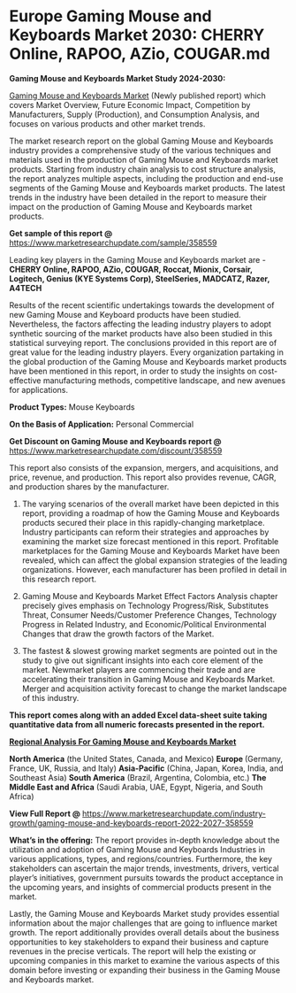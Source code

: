 # Europe Gaming Mouse and Keyboards Market 2030: CHERRY Online, RAPOO, AZio, COUGAR.md

<strong>Gaming Mouse and Keyboards Market Study 2024-2030:</strong>

<a href=https://www.marketresearchupdate.com/sample/358559>Gaming Mouse and Keyboards Market</a> (Newly published report) which covers Market Overview, Future Economic Impact, Competition by Manufacturers, Supply (Production), and Consumption Analysis, and focuses on various products and other market trends.

The market research report on the global Gaming Mouse and Keyboards industry provides a comprehensive study of the various techniques and materials used in the production of Gaming Mouse and Keyboards market products. Starting from industry chain analysis to cost structure analysis, the report analyzes multiple aspects, including the production and end-use segments of the Gaming Mouse and Keyboards market products. The latest trends in the industry have been detailed in the report to measure their impact on the production of Gaming Mouse and Keyboards market products.

<strong>Get sample of this report @</strong> <a href=https://www.marketresearchupdate.com/sample/358559>https://www.marketresearchupdate.com/sample/358559</a>

Leading key players in the Gaming Mouse and Keyboards market are -
<strong>CHERRY Online, RAPOO, AZio, COUGAR, Roccat, Mionix, Corsair, Logitech, Genius (KYE Systems Corp), SteelSeries, MADCATZ, Razer, A4TECH</strong>

Results of the recent scientific undertakings towards the development of new Gaming Mouse and Keyboard products have been studied. Nevertheless, the factors affecting the leading industry players to adopt synthetic sourcing of the market products have also been studied in this statistical surveying report. The conclusions provided in this report are of great value for the leading industry players. Every organization partaking in the global production of the Gaming Mouse and Keyboards market products have been mentioned in this report, in order to study the insights on cost-effective manufacturing methods, competitive landscape, and new avenues for applications.

<strong>Product Types:</strong>
Mouse
Keyboards

<strong>On the Basis of Application:</strong>
Personal
Commercial

<strong>Get Discount on Gaming Mouse and Keyboards report @</strong> <a href=https://www.marketresearchupdate.com/discount/358559>https://www.marketresearchupdate.com/discount/358559</a>

This report also consists of the expansion, mergers, and acquisitions, and price, revenue, and production. This report also provides revenue, CAGR, and production shares by the manufacturer.

1) The varying scenarios of the overall market have been depicted in this report, providing a roadmap of how the Gaming Mouse and Keyboards products secured their place in this rapidly-changing marketplace. Industry participants can reform their strategies and approaches by examining the market size forecast mentioned in this report. Profitable marketplaces for the Gaming Mouse and Keyboards Market have been revealed, which can affect the global expansion strategies of the leading organizations. However, each manufacturer has been profiled in detail in this research report.

2) Gaming Mouse and Keyboards Market Effect Factors Analysis chapter precisely gives emphasis on Technology Progress/Risk, Substitutes Threat, Consumer Needs/Customer Preference Changes, Technology Progress in Related Industry, and Economic/Political Environmental Changes that draw the growth factors of the Market.

3) The fastest &amp; slowest growing market segments are pointed out in the study to give out significant insights into each core element of the market. Newmarket players are commencing their trade and are accelerating their transition in Gaming Mouse and Keyboards Market. Merger and acquisition activity forecast to change the market landscape of this industry.

<strong>This report comes along with an added Excel data-sheet suite taking quantitative data from all numeric forecasts presented in the report.</strong>

<strong><u><b>Regional Analysis For Gaming Mouse and Keyboards Market</b></u></strong>

<strong><b>North America</b></strong> (the United States, Canada, and Mexico)
<strong><b>Europe </b></strong>(Germany, France, UK, Russia, and Italy)
<strong><b>Asia-Pacific</b></strong> (China, Japan, Korea, India, and Southeast Asia)
<strong><b>South America</b></strong> (Brazil, Argentina, Colombia, etc.)
<strong><b>The Middle East and Africa</b></strong> (Saudi Arabia, UAE, Egypt, Nigeria, and South Africa)

<strong>View Full Report @</strong> <a href=https://www.marketresearchupdate.com/industry-growth/gaming-mouse-and-keyboards-report-2022-2027-358559>https://www.marketresearchupdate.com/industry-growth/gaming-mouse-and-keyboards-report-2022-2027-358559</a>

<strong>What’s in the offering:</strong> The report provides in-depth knowledge about the utilization and adoption of Gaming Mouse and Keyboards Industries in various applications, types, and regions/countries. Furthermore, the key stakeholders can ascertain the major trends, investments, drivers, vertical player’s initiatives, government pursuits towards the product acceptance in the upcoming years, and insights of commercial products present in the market.

Lastly, the Gaming Mouse and Keyboards Market study provides essential information about the major challenges that are going to influence market growth. The report additionally provides overall details about the business opportunities to key stakeholders to expand their business and capture revenues in the precise verticals. The report will help the existing or upcoming companies in this market to examine the various aspects of this domain before investing or expanding their business in the Gaming Mouse and Keyboards market.
